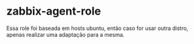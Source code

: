 # zabbix-agent-role

Essa role foi baseada em hosts ubuntu, então caso for usar outra distro, apenas realizar uma adaptação para a mesma.
